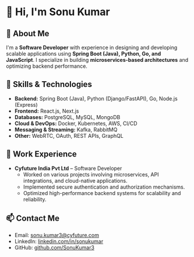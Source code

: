 # 👋 Hi, I'm Sonu Kumar

## 🚀 About Me
I'm a **Software Developer** with experience in designing and developing scalable applications using **Spring Boot (Java), Python, Go, and JavaScript**. I specialize in building **microservices-based architectures** and optimizing backend performance.

## 🔧 Skills & Technologies
- **Backend:** Spring Boot (Java), Python (Django/FastAPI), Go, Node.js (Express)
- **Frontend:** React.js, Next.js
- **Databases:** PostgreSQL, MySQL, MongoDB
- **Cloud & DevOps:** Docker, Kubernetes, AWS, CI/CD
- **Messaging & Streaming:** Kafka, RabbitMQ
- **Other:** WebRTC, OAuth, REST APIs, GraphQL

## 💼 Work Experience
- **Cyfuture India Pvt Ltd** – Software Developer
  - Worked on various projects involving microservices, API integrations, and cloud-native applications.
  - Implemented secure authentication and authorization mechanisms.
  - Optimized high-performance backend systems for scalability and reliability.

## 📫 Contact Me
- Email: sonu.kumar3@cyfuture.com
- LinkedIn: [linkedin.com/in/sonukumar](https://www.linkedin.com/in/sonukumarpandit/)
- GitHub: [github.com/SonuKumar3](https://github.com/Sonupandit9693)

